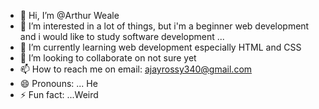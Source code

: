 - 👋 Hi, I’m @Arthur Weale
- 👀 I’m interested in a lot of things, but i'm a beginner web development and i would like to study software development ...
- 🌱 I’m currently learning web development especially HTML and CSS
- 💞️ I’m looking to collaborate on not sure yet
- 📫 How to reach me on email: ajayrossy340@gmail.com
- 😄 Pronouns: ... He
- ⚡ Fun fact: ...Weird

<!---
Arthur-Clay-Weale/Arthur-Clay-Weale is a ✨ special ✨ repository because its `README.md` (this file) appears on your GitHub profile.
You can click the Preview link to take a look at your changes.
--->
